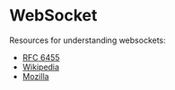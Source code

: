 # WebSocket
Resources for understanding websockets:
- [RFC 6455](https://datatracker.ietf.org/doc/html/rfc6455)
- [Wikipedia](https://en.wikipedia.org/wiki/WebSocket)
- [Mozilla](https://developer.mozilla.org/en-US/docs/Web/API/WebSockets_API)